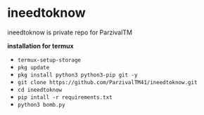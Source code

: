  # ineedtoknow
 ineedtoknow is private repo for ParzivalTM
 
 **installation for termux**
 - `termux-setup-storage`
 - `pkg update`
 - `pkg install python3 python3-pip git -y`
 - `git clone https://github.com/ParzivalTM41/ineedtoknow.git`
 - `cd ineedtoknow`
 - `pip intall -r requirements.txt`
 - `python3 bomb.py`
